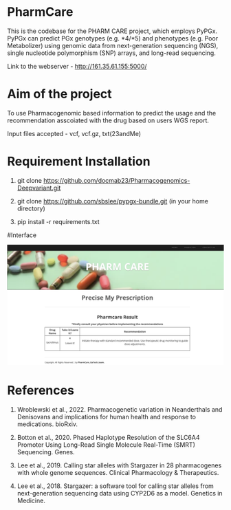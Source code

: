 # PharmCare
This is the codebase for the PHARM CARE project, which employs PyPGx. PyPGx can predict PGx genotypes (e.g. *4/*5) and phenotypes (e.g. Poor Metabolizer) using genomic data from next-generation sequencing (NGS), single nucleotide polymorphism (SNP) arrays, and long-read sequencing.

Link to the webserver - http://161.35.61.155:5000/

# Aim of the project
To use Pharmacogenomic based information to predict the usage and the recommendation asscoiated with the drug based on users WGS report.


Input files accepted - vcf, vcf.gz, txt(23andMe)



# Requirement Installation
1. git clone  https://github.com/docmab23/Pharmacogenomics-Deepvariant.git

2. git clone https://github.com/sbslee/pypgx-bundle.git (in your home directory)

3. pip install -r requirements.txt





#Interface

![alt text](assets/image1.png)

# References
1. Wroblewski et al., 2022. Pharmacogenetic variation in Neanderthals and Denisovans and implications for human health and response to medications. bioRxiv.

2. Botton et al., 2020. Phased Haplotype Resolution of the SLC6A4 Promoter Using Long-Read Single Molecule Real-Time (SMRT) Sequencing. Genes.

3. Lee et al., 2019. Calling star alleles with Stargazer in 28 pharmacogenes with whole genome sequences. Clinical Pharmacology & Therapeutics.

4. Lee et al., 2018. Stargazer: a software tool for calling star alleles from next-generation sequencing data using CYP2D6 as a model. Genetics in Medicine.



